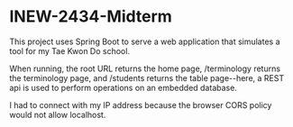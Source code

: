 # INEW-2434-Midterm

This project uses Spring Boot to serve a web application that simulates a tool for my Tae Kwon Do school.

When running, the root URL returns the home page, /terminology returns the terminology page, and /students returns the table page--here, a REST api is used to perform operations on an embedded database.

I had to connect with my IP address because the browser CORS policy would not allow localhost.
